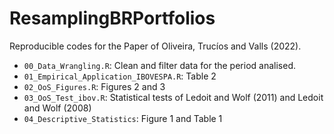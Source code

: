 # ResamplingBRPortfolios

Reproducible codes for the Paper of Oliveira, Trucíos and Valls (2022). 

- `00_Data_Wrangling.R`: Clean and filter data for the period analised.
- `01_Empirical_Application_IBOVESPA.R`: Table 2
- `02_OoS_Figures.R`: Figures 2 and 3
- `03_OoS_Test_ibov.R`: Statistical tests of Ledoit and Wolf (2011) and Ledoit and Wolf (2008)
- `04_Descriptive_Statistics`: Figure 1 and Table 1


